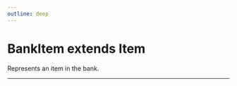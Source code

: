 ```yaml
---
outline: deep
---
```


# BankItem ​<Badge type="info">extends Item</Badge>

Represents an item in the bank.

---

